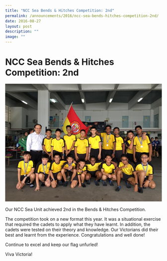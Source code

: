 ```yaml
---
title: "NCC Sea Bends & Hitches Competition: 2nd"
permalink: /announcements/2016/ncc-sea-bends-hitches-competition-2nd/
date: 2016-08-27
layout: post
description: ""
image: ""
---
```


# **NCC Sea Bends & Hitches Competition: 2nd**

![](/images/01-8.jpg)

Our NCC Sea Unit achieved 2nd in the Bends & Hitches Competition.

The competition took on a new format this year. It was a situational exercise that required the cadets to apply what they have learnt. In addition, the cadets were tested on their theory and knowledge. Our Victorians did their best and learnt from the experience. Congratulations and well done!

Continue to excel and keep our flag unfurled!

Viva Victoria!